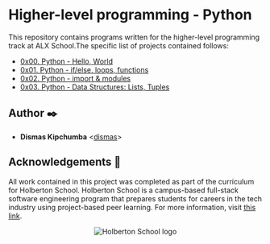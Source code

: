 # Higher-level programming - Python

This repository contains programs written for the higher-level programming
track at ALX School.The specific list of projects contained follows:

* [0x00. Python - Hello, World](./0x00-python-hello_world)
* [0x01. Python - if/else, loops, functions](./0x01-python-if_else_loops_functions)
* [0x02. Python - import & modules](./0x02-python-import_modules)
* [0x03. Python - Data Structures: Lists, Tuples](./0x03-python-data_structures)

## Author :black_nib:

* **Dismas Kipchumba** <[dismas](https://github.com/dizzysnazzy)>

## Acknowledgements :pray:

All work contained in this project was completed as part of the curriculum for
Holberton School. Holberton School is a campus-based full-stack software
engineering program that prepares students for careers in the tech industry
using project-based peer learning. For more information, visit
[this link](https://www.holbertonschool.com/).

<p align="center">
  <img src="https://camo.githubusercontent.com/6310a17bb5ca7a40a421f12f50b7093558945ce231ee58c2aa90269db36aea8a/68747470733a2f2f6c68332e676f6f676c6575736572636f6e74656e742e636f6d2f64474e43704a5346593139636b34506b4b75494c33636b4c6a50456c6d6d7655514a5352564e63626c4239317561324f65315f624e684b4c33547a6e7648686974524e42325137786f486a327566626a4c3153546c494c38586665474964653466773d7330"
       alt="Holberton School logo"
  >
</p>